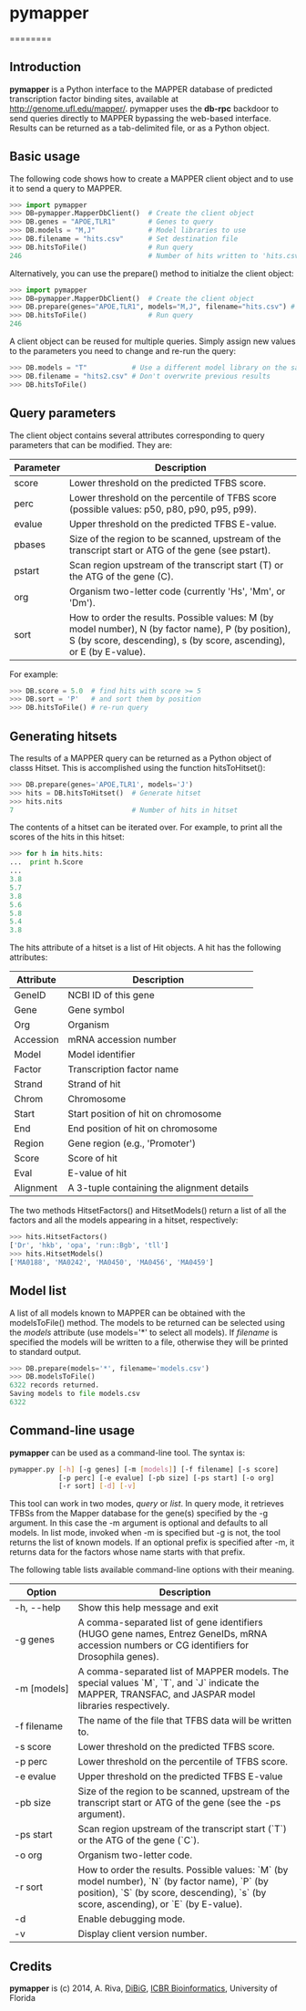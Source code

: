 # pymapper
========

## Introduction
**pymapper** is a Python interface to the MAPPER database of predicted transcription
factor binding sites, available at http://genome.ufl.edu/mapper/. pymapper uses the 
**db-rpc** backdoor to send queries directly to MAPPER bypassing the web-based interface. 
Results can be returned as a tab-delimited file, or as a Python object.

## Basic usage

The following code shows how to create a MAPPER client object and to use it to
send a query to MAPPER.

```python
>>> import pymapper
>>> DB=pymapper.MapperDbClient()  # Create the client object
>>> DB.genes = "APOE,TLR1"        # Genes to query
>>> DB.models = "M,J"             # Model libraries to use
>>> DB.filename = "hits.csv"      # Set destination file
>>> DB.hitsToFile()               # Run query
246                               # Number of hits written to 'hits.csv'
```

Alternatively, you can use the prepare() method to initialze the client object:

```python
>>> import pymapper
>>> DB=pymapper.MapperDbClient()  # Create the client object
>>> DB.prepare(genes="APOE,TLR1", models="M,J", filename="hits.csv") # Initialize it
>>> DB.hitsToFile()               # Run query
246
```

A client object can be reused for multiple queries. Simply assign new values to the 
parameters you need to change and re-run the query:

```python
>>> DB.models = "T"           # Use a different model library on the same genes
>>> DB.filename = "hits2.csv" # Don't overwrite previous results
>>> DB.hitsToFile()
```

## Query parameters

The client object contains several attributes corresponding to query parameters that
can be modified. They are:

Parameter | Description
----------|------------
score     |  Lower threshold on the predicted TFBS score.
perc      |  Lower threshold on the percentile of TFBS score (possible values: p50, p80, p90, p95, p99).
evalue    |  Upper threshold on the predicted TFBS E-value.
pbases    |  Size of the region to be scanned, upstream of the transcript start or ATG of the gene (see pstart).
pstart    |  Scan region upstream of the transcript start (T) or the ATG of the gene (C).
org       |  Organism two-letter code (currently 'Hs', 'Mm', or 'Dm').
sort      |  How to order the results. Possible values: M (by model number), N (by factor name), P (by position), S (by score, descending), s (by score, ascending), or E (by E-value).

For example:

```python
>>> DB.score = 5.0  # find hits with score >= 5
>>> DB.sort = 'P'   # and sort them by position
>>> DB.hitsToFile() # re-run query
```

## Generating hitsets

The results of a MAPPER query can be returned as a Python object of classs Hitset.
This is accomplished using the function hitsToHitset():

```python
>>> DB.prepare(genes='APOE,TLR1', models='J')
>>> hits = DB.hitsToHitset()  # Generate hitset
>>> hits.nits
7                             # Number of hits in hitset
```

The contents of a hitset can be iterated over. For example, to print
all the scores of the hits in this hitset:

```python
>>> for h in hits.hits:
...  print h.Score
...
3.8
5.7
3.8
5.6
5.8
5.4
3.8
```

The hits attribute of a hitset is a list of Hit objects. A hit has the following attributes:

Attribute | Description
----------|------------
GeneID    | NCBI ID of this gene
Gene      | Gene symbol
Org       | Organism
Accession | mRNA accession number
Model     | Model identifier
Factor    | Transcription factor name
Strand    | Strand of hit
Chrom     | Chromosome
Start     | Start position of hit on chromosome
End       | End position of hit on chromosome
Region    | Gene region (e.g., 'Promoter')
Score     | Score of hit
Eval      | E-value of hit
Alignment | A 3-tuple containing the alignment details

The two methods HitsetFactors() and HitsetModels() return a list of all the
factors and all the models appearing in a hitset, respectively:

```python
>>> hits.HitsetFactors()
['Dr', 'hkb', 'opa', 'run::Bgb', 'tll']
>>> hits.HitsetModels()
['MA0188', 'MA0242', 'MA0450', 'MA0456', 'MA0459']
```

## Model list
A list of all models known to MAPPER can be obtained with the modelsToFile() method.
The models to be returned can be selected using the <i>models</i> attribute (use models='*'
to select all models). If <i>filename</i> is specified the models will be written
to a file, otherwise they will be printed to standard output.

```python
>>> DB.prepare(models='*', filename='models.csv')
>>> DB.modelsToFile()
6322 records returned.
Saving models to file models.csv
6322
```

## Command-line usage
**pymapper** can be used as a command-line tool. The syntax is:

```bash
pymapper.py [-h] [-g genes] [-m [models]] [-f filename] [-s score]
            [-p perc] [-e evalue] [-pb size] [-ps start] [-o org]
            [-r sort] [-d] [-v]
```

This tool can work in two modes, <i>query</i> or <i>list</i>. In query mode, it retrieves
TFBSs from the Mapper database for the gene(s) specified by the -g argument.
In this case the -m argument is optional and defaults to all models. In list
mode, invoked when -m is specified but -g is not, the tool returns the list of
known models. If an optional prefix is specified after -m, it returns data for
the factors whose name starts with that prefix.

The following table lists available command-line options with their meaning.

<table>
  <thead>
    <tr><th>Option</th><th>Description</th></tr>
  </thead>
  <tbody>
    <tr><td nowrap>-h, --help</td><td>Show this help message and exit</td></tr>
    <tr><td nowrap>-g genes</td><td>A comma-separated list of gene identifiers (HUGO gene names, Entrez GeneIDs, mRNA accession numbers or CG identifiers for Drosophila genes).</td></tr>
    <tr><td nowrap>-m [models]</td><td>A comma-separated list of MAPPER models. The special values `M`, `T`, and `J` indicate the MAPPER, TRANSFAC, and JASPAR model libraries respectively.</td></tr>
    <tr><td nowrap>-f filename</td><td>The name of the file that TFBS data will be written to.</td></tr>
    <tr><td nowrap>-s score</td><td>Lower threshold on the predicted TFBS score.</td></tr>
    <tr><td nowrap>-p perc</td><td>Lower threshold on the percentile of TFBS score.</td></tr>
    <tr><td nowrap>-e evalue</td><td>Upper threshold on the predicted TFBS E-value</td></tr>
    <tr><td nowrap>-pb size</td><td>Size of the region to be scanned, upstream of the transcript start or ATG of the gene (see the -ps argument).</td></tr>
    <tr><td nowrap>-ps start</td><td>Scan region upstream of the transcript start (`T`) or the ATG of the gene (`C`).</td></tr>
    <tr><td nowrap>-o org</td><td>Organism two-letter code.</td></tr>
    <tr><td nowrap>-r sort</td><td>How to order the results. Possible values: `M` (by model number), `N` (by factor name), `P` (by position), `S` (by score, descending), `s` (by score, ascending), or `E` (by E-value).</td></tr>
    <tr><td nowrap>-d</td><td>Enable debugging mode.</td></tr>
    <tr><td nowrap>-v</td><td>Display client version number.</td></tr>
  </tbody>
</table>

## Credits
**pymapper** is (c) 2014, A. Riva, <A href='http://dibig.biotech.ufl.edu'>DiBiG</A>, <A href='http://biotech.ufl.edu/'>ICBR Bioinformatics</A>, University of Florida

